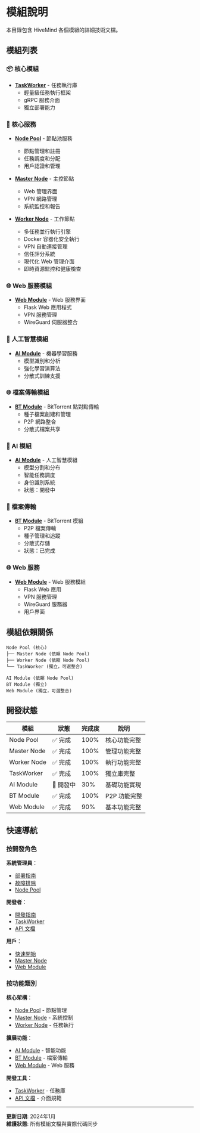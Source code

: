 # 模組說明

本目錄包含 HiveMind 各個模組的詳細技術文檔。

## 模組列表

### 📦 核心模組

- **[TaskWorker](taskworker.md)** - 任務執行庫
  - 輕量級任務執行框架
  - gRPC 服務介面
  - 獨立部署能力

### 🔄 核心服務

- **[Node Pool](node-pool.md)** - 節點池服務
  - 節點管理和註冊
  - 任務調度和分配
  - 用戶認證和管理

- **[Master Node](master-node.md)** - 主控節點
  - Web 管理界面
  - VPN 網路管理
  - 系統監控和報告

- **[Worker Node](worker-node.md)** - 工作節點
  - 多任務並行執行引擎
  - Docker 容器化安全執行
  - VPN 自動連接管理
  - 信任評分系統
  - 現代化 Web 管理介面
  - 即時資源監控和健康檢查

### 🌐 Web 服務模組

- **[Web Module](web.md)** - Web 服務界面
  - Flask Web 應用程式
  - VPN 服務管理
  - WireGuard 伺服器整合

### 🤖 人工智慧模組

- **[AI Module](ai.md)** - 機器學習服務
  - 模型識別和分析
  - 強化學習演算法
  - 分散式訓練支援

### 🌐 檔案傳輸模組

- **[BT Module](bt.md)** - BitTorrent 點對點傳輸
  - 種子檔案創建和管理
  - P2P 網路整合
  - 分散式檔案共享

### 🧠 AI 模組

- **[AI Module](ai.md)** - 人工智慧模組
  - 模型分割和分布
  - 智能任務調度
  - 身份識別系統
  - 狀態：開發中

### 📂 檔案傳輸

- **[BT Module](bt.md)** - BitTorrent 模組
  - P2P 檔案傳輸
  - 種子管理和追蹤
  - 分散式存儲
  - 狀態：已完成

### 🌐 Web 服務

- **[Web Module](web.md)** - Web 服務模組
  - Flask Web 應用
  - VPN 服務管理
  - WireGuard 服務器
  - 用戶界面

## 模組依賴關係

```
Node Pool (核心)
├── Master Node (依賴 Node Pool)
├── Worker Node (依賴 Node Pool)
└── TaskWorker (獨立，可選整合)

AI Module (依賴 Node Pool)
BT Module (獨立)
Web Module (獨立，可選整合)
```

## 開發狀態

| 模組 | 狀態 | 完成度 | 說明 |
|------|------|--------|------|
| Node Pool | ✅ 完成 | 100% | 核心功能完整 |
| Master Node | ✅ 完成 | 100% | 管理功能完整 |
| Worker Node | ✅ 完成 | 100% | 執行功能完整 |
| TaskWorker | ✅ 完成 | 100% | 獨立庫完整 |
| AI Module | 🔄 開發中 | 30% | 基礎功能實現 |
| BT Module | ✅ 完成 | 100% | P2P 功能完整 |
| Web Module | ✅ 完成 | 90% | 基本功能完整 |

## 快速導航

### 按開發角色

**系統管理員**：
- [部署指南](../deployment.md)
- [故障排除](../troubleshooting.md)
- [Node Pool](node-pool.md)

**開發者**：
- [開發指南](../developer.md)
- [TaskWorker](taskworker.md)
- [API 文檔](../api.md)

**用戶**：
- [快速開始](../README.md#快速開始)
- [Master Node](master-node.md)
- [Web Module](web.md)

### 按功能類別

**核心架構**：
- [Node Pool](node-pool.md) - 節點管理
- [Master Node](master-node.md) - 系統控制
- [Worker Node](worker-node.md) - 任務執行

**擴展功能**：
- [AI Module](ai.md) - 智能功能
- [BT Module](bt.md) - 檔案傳輸
- [Web Module](web.md) - Web 服務

**開發工具**：
- [TaskWorker](taskworker.md) - 任務庫
- [API 文檔](../api.md) - 介面規範

---

**更新日期**: 2024年1月  
**維護狀態**: 所有模組文檔與實際代碼同步
